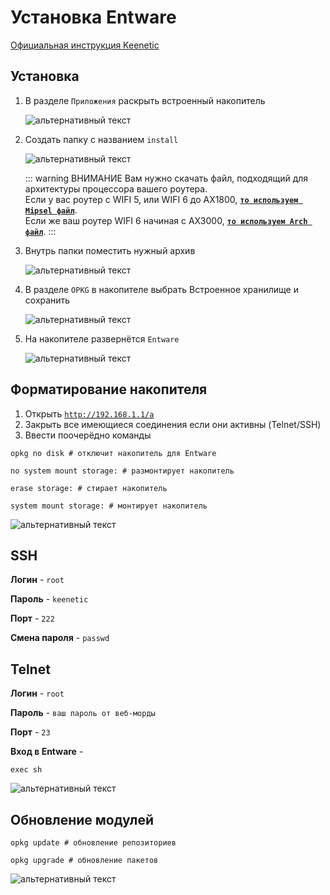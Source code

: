 # Установка Entware

[Официальная инструкция Keenetic](https://help.keenetic.com/hc/ru/articles/360021888880-%D0%A3%D1%81%D1%82%D0%B0%D0%BD%D0%BE%D0%B2%D0%BA%D0%B0-OPKG-Entware-%D0%BD%D0%B0-%D0%B2%D1%81%D1%82%D1%80%D0%BE%D0%B5%D0%BD%D0%BD%D1%83%D1%8E-%D0%BF%D0%B0%D0%BC%D1%8F%D1%82%D1%8C-%D1%80%D0%BE%D1%83%D1%82%D0%B5%D1%80%D0%B0)

## Установка

1. В разделе `Приложения` раскрыть встроенный накопитель

   ![альтернативный текст](/assets/images/wiki/helpful/entware/1.png)

2. Создать папку с названием `install`

   ![альтернативный текст](/assets/images/wiki/helpful/entware/2.png)

   ::: warning ВНИМАНИЕ
   Вам нужно скачать файл, подходящий для архитектуры процессора вашего роутера.<br>
   Если у вас роутер с WIFI 5, или WIFI 6 до AX1800, [**`то используем Mipsel файл`**](https://www.google.com/).<br>
   Если же ваш роутер WIFI 6 начиная с AX3000, [**`то используем Arch файл`**](https://www.google.com/).
   :::

3. Внутрь папки поместить нужный архив

   ![альтернативный текст](/assets/images/wiki/helpful/entware/3.png)

4. В разделе `OPKG` в накопителе выбрать Встроенное хранилище и сохранить

   ![альтернативный текст](/assets/images/wiki/helpful/entware/4.png)

5. На накопителе развернётся `Entware`

   ![альтернативный текст](/assets/images/wiki/helpful/entware/5.png)

## Форматирование накопителя

1. Открыть [`http://192.168.1.1/a`](http://192.168.1.1/a)
2. Закрыть все имеющиеся соединения если они активны (Telnet/SSH)
3. Ввести поочерёдно команды

```shell
opkg no disk # отключит накопитель для Entware
```

```shell
no system mount storage: # размонтирует накопитель
```

```shell
erase storage: # стирает накопитель
```

```shell
system mount storage: # монтирует накопитель
```

![альтернативный текст](/assets/images/wiki/helpful/entware/6.png)

## SSH

**Логин** - `root`

**Пароль** - `keenetic`

**Порт** - `222`

**Смена пароля** - `passwd`

## Telnet

**Логин** - `root`

**Пароль** - `ваш пароль от веб-морды`

**Порт** - `23`

**Вход в Entware** -

```shell
exec sh
```

![альтернативный текст](/assets/images/wiki/helpful/entware/7.png)

## Обновление модулей

```shell
opkg update # обновление репозиториев
```

```shell
opkg upgrade # обновление пакетов
```

![альтернативный текст](/assets/images/wiki/helpful/entware/8.png)
